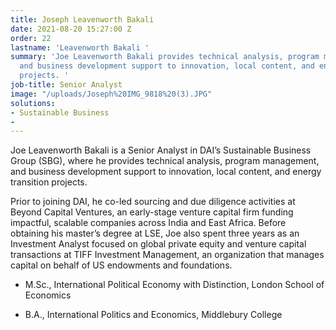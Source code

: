 ```yaml
---
title: Joseph Leavenworth Bakali
date: 2021-08-20 15:27:00 Z
order: 22
lastname: 'Leavenworth Bakali '
summary: 'Joe Leavenworth Bakali provides technical analysis, program management,
  and business development support to innovation, local content, and energy transition
  projects. '
job-title: Senior Analyst
image: "/uploads/Joseph%20IMG_9818%20(3).JPG"
solutions:
- Sustainable Business
- 
---
```


Joe Leavenworth Bakali is a Senior Analyst in DAI’s Sustainable Business Group (SBG), where he provides technical analysis, program management, and business development support to innovation, local content, and energy transition projects. 

Prior to joining DAI, he co-led sourcing and due diligence activities at Beyond Capital Ventures, an early-stage venture capital firm funding impactful, scalable companies across India and East Africa. Before obtaining his master’s degree at LSE, Joe also spent three years as an Investment Analyst focused on global private equity and venture capital transactions at TIFF Investment Management, an organization that manages capital on behalf of US endowments and foundations.  

* M.Sc., International Political Economy with Distinction, London School of Economics 

* B.A., International Politics and Economics, Middlebury College 
